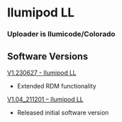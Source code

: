 # Ilumipod LL

### Uploader is Ilumicode/Colorado 

## Software Versions

[V1.230627 - Ilumipod LL](https://github.com/CHAUVET-ILUMINARC/ILUMIPODLL/blob/798708e90b0374c41ff09cb3be64476deedae13f/firmware/V1.230627.zip)
- Extended RDM functionality

[V1.04_211201 – Ilumipod LL](https://github.com/CHAUVET-ILUMINARC/ILUMIPODLL/blob/798708e90b0374c41ff09cb3be64476deedae13f/firmware/V1.04_211201.zip)
- Released initial software version
